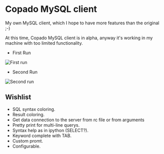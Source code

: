 Copado MySQL client
===================

My own MySQL client, which I hope to have more features than the original ;-)


At this time, Copado MySQL client is in alpha, anyway it's working in my machine with too limited functionality.

- First Run

![First run](https://raw.github.com/Abuelodelanada/copado_mysql_client/master/img/first_run.png "First run")

- Second Run

![Second run](https://raw.github.com/Abuelodelanada/copado_mysql_client/master/img/second_run.png "Second run")

Wishlist
--------

 - SQL syntax coloring.
 - Result coloring.
 - Get data connection to the server from rc file or from arguments
 - Pretty print for multi-line querys.
 - Syntax help as in ipython (SELECT?).
 - Keyword complete with TAB.
 - Custom promt.
 - Configurable.

